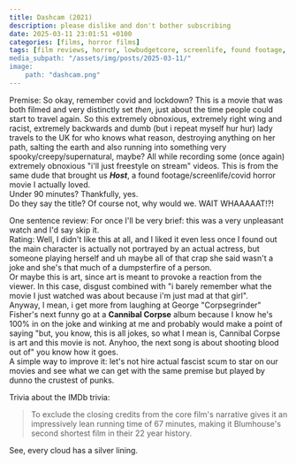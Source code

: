 ```yaml
---
title: Dashcam (2021)
description: please dislike and don't bother subscribing
date: 2025-03-11 23:01:51 +0100
categories: [films, horror films]
tags: [film reviews, horror, lowbudgetcore, screenlife, found footage, accurate portrayal of another country, fartsploitation, influencers!, featuring the most obnoxious people on earth, hagsploitation, the internet is scary, vacationsploitation, they don't say the title]
media_subpath: "/assets/img/posts/2025-03-11/"
image:
    path: "dashcam.png"
---
```

<span class="reviewsection">Premise:</span> So okay, remember covid and lockdown? This is a movie that was both filmed and very distinctly set *then*, just about the time people could start to travel again. So this extremely obnoxious, extremely right wing and racist, extremely backwards and dumb (but i repeat myself hur hur) lady travels to the UK for who knows what reason, destroying anything on her path, salting the earth and also running into something very spooky/creepy/supernatural, maybe? All while recording some (once again) extremely obnoxious "i'll just freestyle on stream" videos. This is from the same dude that brought us ***Host***, a found footage/screenlife/covid horror movie I actually loved.<br/>
<span class="reviewsection">Under 90 minutes?</span> Thankfully, yes.<br/>
<span class="reviewsection">Do they say the title?</span> Of course not, why would we. WAIT WHAAAAAT!?!

<span class="reviewsection">One sentence review:</span> For once I'll be very brief: this was a very unpleasant watch and I'd say skip it.<br/>
<span class="reviewsection">Rating:</span> Well, I didn't like this at all, and I liked it even less once I found out the main character is actually not portrayed by an actual actress, but someone playing herself and uh maybe all of that crap she said wasn't a joke and she's that much of a dumpsterfire of a person.<br/>Or maybe this is art, since art is meant to provoke a reaction from the viewer. In this case, disgust combined with "i barely remember what the movie I just watched was about because i'm just mad at that girl".<br/>Anyway, I mean, i get more from laughing at George "Corpsegrinder" Fisher's next funny go at a **Cannibal Corpse** album because I know he's 100% in on the joke and winking at me and probably would make a point of saying "but, you know, this is all jokes, so what I mean is, Cannibal Corpse is art and this movie is not. Anyhoo, the next song is about shooting blood out of" you know how it goes.<br/>
<span class="reviewsection">A simple way to improve it:</span> let's not hire actual fascist scum to star on our movies and see what we can get with the same premise but played by dunno the crustest of punks.

<span class="reviewsection">Trivia about the IMDb trivia:</span>
> To exclude the closing credits from the core film's narrative gives it an impressively lean running time of 67 minutes, making it Blumhouse's second shortest film in their 22 year history.

See, every cloud has a silver lining.